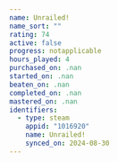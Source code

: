 ```yaml
---
name: Unrailed!
name_sort: ""
rating: 74
active: false
progress: notapplicable
hours_played: 4
purchased_on: .nan
started_on: .nan
beaten_on: .nan
completed_on: .nan
mastered_on: .nan
identifiers:
  - type: steam
    appid: "1016920"
    name: Unrailed!
    synced_on: 2024-08-30
---
```

